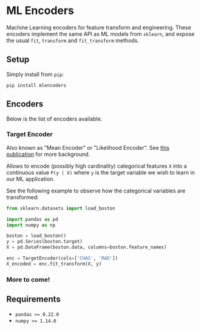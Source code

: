 # ML Encoders

Machine Learning encoders for feature transform and engineering.
These encoders implement the same API as ML models from `sklearn`, and expose the usual `fit`, `transform` and `fit_transform` methods.

## Setup

Simply install from `pip`:
```
pip install mlencoders
```

## Encoders

Below is the list of encoders available.

### Target Encoder

Also known as "Mean Encoder" or "Likelihood Encoder". See [this publication](https://kaggle2.blob.core.windows.net/forum-message-attachments/225952/7441/high%20cardinality%20categoricals.pdf) for more background.

Allows to encode (possibly high cardinality) categorical features `X` into a continuous value `P(y | X)` where `y` is the target variable we wish to learn in our ML application.

See the following example to observe how the categorical variables are transformed:

```python
from sklearn.datasets import load_boston

import pandas as pd
import numpy as np

boston = load_boston()
y = pd.Series(boston.target)
X = pd.DataFrame(boston.data, columns=boston.feature_names)

enc = TargetEncoder(cols=['CHAS', 'RAD'])
X_encoded = enc.fit_transform(X, y)
```

### More to come!

## Requirements

* `pandas >= 0.22.0`
* `numpy >= 1.14.0`
